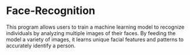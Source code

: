 # Face-Recognition
This program allows users to train a machine learning model to recognize individuals by analyzing multiple images of their faces. By feeding the model a variety of images, it learns unique facial features and patterns to accurately identify a person.
